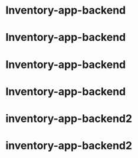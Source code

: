 # Inventory-app-backend
# Inventory-app-backend
# Inventory-app-backend
# Inventory-app-backend
# inventory-app-backend2
# inventory-app-backend2
